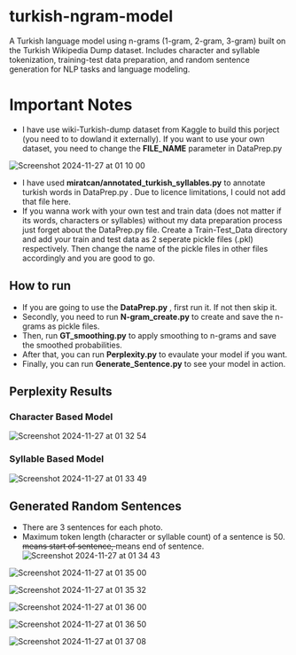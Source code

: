 # turkish-ngram-model
A Turkish language model using n-grams (1-gram, 2-gram, 3-gram) built on the Turkish Wikipedia Dump dataset. Includes character and syllable tokenization, training-test data preparation, and random sentence generation for NLP tasks and language modeling.

# Important Notes
- I have use wiki-Turkish-dump dataset from Kaggle to build this porject (you need to to dowland it externally). If you want to use your own dataset, you need to change the **FILE_NAME** parameter in DataPrep.py

![Screenshot 2024-11-27 at 01 10 00](https://github.com/user-attachments/assets/2945263d-fb83-4918-9785-e856068f4178)

- I have used **miratcan/annotated_turkish_syllables.py** to annotate turkish words in DataPrep.py . Due to licence limitations, I could not add that file here.
- If you wanna work with your own test and train data (does not matter if its words, characters or syllables) without my data preparation process just forget about the DataPrep.py file. Create a Train-Test_Data directory and add your train and test data as 2 seperate pickle files (.pkl) respectively. Then change the name of the pickle files in other files accordingly and you are good to go.


## How to run
- If you are going to use the **DataPrep.py** , first run it. If not then skip it.
- Secondly, you need to run **N-gram_create.py** to create and save the n-grams as pickle files.
- Then, run **GT_smoothing.py** to apply smoothing to n-grams and save the smoothed probabilities.
- After that, you can run **Perplexity.py** to evaulate your model if you want.
- Finally, you can run **Generate_Sentence.py** to see your model in action.

## Perplexity Results

### Character Based Model
  ![Screenshot 2024-11-27 at 01 32 54](https://github.com/user-attachments/assets/52a65130-47fe-4f58-94f3-df17bce53c24)

### Syllable Based Model
  ![Screenshot 2024-11-27 at 01 33 49](https://github.com/user-attachments/assets/05b63c8b-a729-44d6-aa73-13c9ba6a8675)

## Generated Random Sentences
- There are 3 sentences for each photo.
- Maximum token length (character or syllable count) of a sentence is 50. **<s>** means start of sentence, **</s>** means end of sentence.
![Screenshot 2024-11-27 at 01 34 43](https://github.com/user-attachments/assets/d483534a-c96c-4174-a3c0-2ef01dd0f2d0)

![Screenshot 2024-11-27 at 01 35 00](https://github.com/user-attachments/assets/8d052f34-a911-47a5-937d-5f7fe1778c89)

![Screenshot 2024-11-27 at 01 35 32](https://github.com/user-attachments/assets/dccd0cfb-ab7d-4347-8569-137f1428db58)

![Screenshot 2024-11-27 at 01 36 00](https://github.com/user-attachments/assets/f978aaad-fd76-4dc7-a244-7da2a25e0972)

![Screenshot 2024-11-27 at 01 36 50](https://github.com/user-attachments/assets/fc8009bc-1fc4-481b-b44a-a13306188ac5)

![Screenshot 2024-11-27 at 01 37 08](https://github.com/user-attachments/assets/76fe71aa-897e-4e79-805f-51ad7af428f0)






